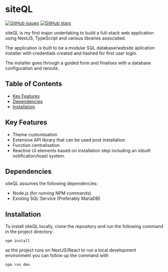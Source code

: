 # siteQL

[![GitHub issues](https://img.shields.io/github/issues/asbedb/devfolio.svg)](https://github.com/asbedb/siteQL/issues)
[![GitHub stars](https://img.shields.io/github/stars/asbedb/devfolio.svg)](https://github.com/asbedb/siteQL/stargazers)

siteQL is my first major undertaking to build a full-stack web application using NextJS, TypeScript and various libraries associated. 

The application is built to be a modular SQL database/website aplication installer with credentials created and hashed for first user login. 

The installer goes through a guided form and finalises with a database configuration and reroute. 

## Table of Contents
- [Key Features](#key-features)
- [Dependencies](#dependencies)
- [Installation](#installation)

## Key Features
- Theme customisation
- Extensive API library that can be used post installation
- Function centralisation
- Reactive UI elements based on installation step including an inbuilt notification/toast system. 

## Dependencies
siteQL assumes the following dependencies:

- Node.js (for running NPM commands)
- Existing SQL Service (Preferably MariaDB)

## Installation
To install siteQL locally, clone the repository and run the following command in the project directory:

```npm install```

as the project runs on NextJS/React to run a local development environment you can follow up the command with

```npm run dev```

